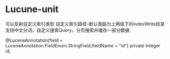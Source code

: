 # Lucune-unit
可以反射自定义索引类型
自定义索引路径-默认类路为上两级下的indexWrite目录
支持中文分词，自定义搜索Query，分页搜索并缓存一部分数据

@LuceneAnnotation(field = LuceneAnnotation.FieldEnum.StringField,fieldName = "id")
private Integer id;
